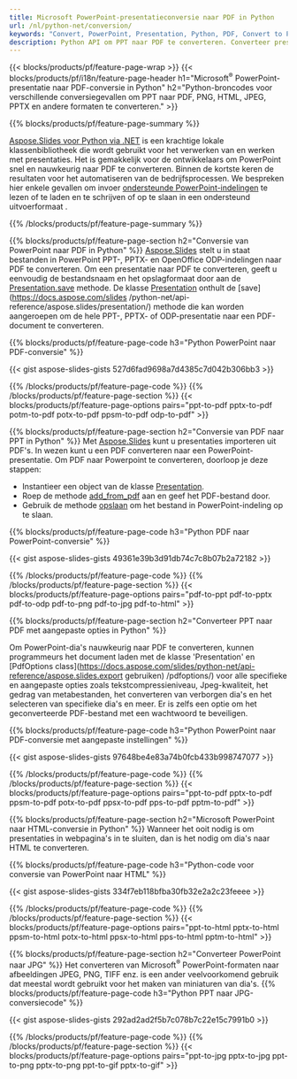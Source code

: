 ```yaml
---
title: Microsoft PowerPoint-presentatieconversie naar PDF in Python
url: /nl/python-net/conversion/
keywords: "Convert, PowerPoint, Presentation, Python, PDF, Convert to PDF, PPT to PDF"
description: Python API om PPT naar PDF te converteren. Converteer presentaties naar JPG, PNG en andere formaten in Python.
---
```


{{< blocks/products/pf/feature-page-wrap >}}
{{< blocks/products/pf/i18n/feature-page-header h1="Microsoft<sup>®</sup> PowerPoint-presentatie naar PDF-conversie in Python" h2="Python-broncodes voor verschillende conversiegevallen om PPT naar PDF, PNG, HTML, JPEG, PPTX en andere formaten te converteren." >}}

{{% blocks/products/pf/feature-page-summary %}}

[Aspose.Slides voor Python via .NET](https://products.aspose.com/slides/nl/python-net/) is een krachtige lokale klassenbibliotheek die wordt gebruikt voor het verwerken van en werken met presentaties. Het is gemakkelijk voor de ontwikkelaars om PowerPoint snel en nauwkeurig naar PDF te converteren. Binnen de kortste keren de resultaten voor het automatiseren van de bedrijfsprocessen. We bespreken hier enkele gevallen om invoer [ondersteunde PowerPoint-indelingen](https://docs.aspose.com/slides/python-net/supported-file-formats/) te lezen of te laden en te schrijven of op te slaan in een ondersteund uitvoerformaat . 

{{% /blocks/products/pf/feature-page-summary  %}}

{{% blocks/products/pf/feature-page-section  h2="Conversie van PowerPoint naar PDF in Python" %}}
[Aspose.Slides](https://products.aspose.com/slides/nl/python-net/) stelt u in staat bestanden in PowerPoint PPT-, PPTX- en OpenOffice ODP-indelingen naar PDF te converteren. Om een ​​presentatie naar PDF te converteren, geeft u eenvoudig de bestandsnaam en het opslagformaat door aan de [Presentation.save](https://docs.aspose.com/slides/python-net/api-reference/aspose.slides/presentation/) methode. De klasse [Presentation](https://docs.aspose.com/slides/python-net/api-reference/aspose.slides/presentation/) onthult de [save](https://docs.aspose.com/slides /python-net/api-reference/aspose.slides/presentation/) methode die kan worden aangeroepen om de hele PPT-, PPTX- of ODP-presentatie naar een PDF-document te converteren.

{{% blocks/products/pf/feature-page-code h3="Python PowerPoint naar PDF-conversie" %}}

{{< gist aspose-slides-gists 527d6fad9698a7d4385c7d042b306bb3 >}}

{{% /blocks/products/pf/feature-page-code  %}}
{{% /blocks/products/pf/feature-page-section %}}
{{< blocks/products/pf/feature-page-options pairs="ppt-to-pdf pptx-to-pdf potm-to-pdf potx-to-pdf ppsm-to-pdf odp-to-pdf" >}}

{{% blocks/products/pf/feature-page-section  h2="Conversie van PDF naar PPT in Python" %}}
Met [Aspose.Slides](https://products.aspose.com/slides/nl/python-net/) kunt u presentaties importeren uit PDF's. In wezen kunt u een PDF converteren naar een PowerPoint-presentatie. Om PDF naar Powerpoint te converteren, doorloop je deze stappen:
- Instantieer een object van de klasse [Presentation](https://docs.aspose.com/slides/python-net/api-reference/aspose.slides/presentation/).
- Roep de methode [add_from_pdf](https://docs.aspose.com/slides/python-net/api-reference/aspose.slides/slidecollection/) aan en geef het PDF-bestand door.
- Gebruik de methode [opslaan](https://docs.aspose.com/slides/python-net/api-reference/aspose.slides/presentation/) om het bestand in PowerPoint-indeling op te slaan.

{{% blocks/products/pf/feature-page-code h3="Python PDF naar PowerPoint-conversie" %}}

{{< gist aspose-slides-gists 49361e39b3d91db74c7c8b07b2a72182 >}}

{{% /blocks/products/pf/feature-page-code  %}}
{{% /blocks/products/pf/feature-page-section %}}
{{< blocks/products/pf/feature-page-options pairs="pdf-to-ppt pdf-to-pptx pdf-to-odp pdf-to-png pdf-to-jpg pdf-to-html" >}}

{{% blocks/products/pf/feature-page-section  h2="Converteer PPT naar PDF met aangepaste opties in Python" %}}

Om PowerPoint-dia's nauwkeurig naar PDF te converteren, kunnen programmeurs het document laden met de klasse 'Presentation' en [PdfOptions class](https://docs.aspose.com/slides/python-net/api-reference/aspose.slides.export gebruiken) /pdfoptions/) voor alle specifieke en aangepaste opties zoals tekstcompressieniveau, Jpeg-kwaliteit, het gedrag van metabestanden, het converteren van verborgen dia's en het selecteren van specifieke dia's en meer. Er is zelfs een optie om het geconverteerde PDF-bestand met een wachtwoord te beveiligen.

{{% blocks/products/pf/feature-page-code h3="Python PowerPoint naar PDF-conversie met aangepaste instellingen" %}}

{{< gist aspose-slides-gists 97648be4e83a74b0fcb433b998747077 >}}

{{% /blocks/products/pf/feature-page-code  %}}
{{% /blocks/products/pf/feature-page-section %}}
{{< blocks/products/pf/feature-page-options pairs="ppt-to-pdf pptx-to-pdf ppsm-to-pdf potx-to-pdf ppsx-to-pdf pps-to-pdf pptm-to-pdf" >}}

{{% blocks/products/pf/feature-page-section  h2="Microsoft PowerPoint naar HTML-conversie in Python" %}}
Wanneer het ooit nodig is om presentaties in webpagina's in te sluiten, dan is het nodig om dia's naar HTML te converteren.

{{% blocks/products/pf/feature-page-code h3="Python-code voor conversie van PowerPoint naar HTML" %}}

{{< gist aspose-slides-gists 334f7eb118bfba30fb32e2a2c23feeee >}}

{{% /blocks/products/pf/feature-page-code %}}
{{% /blocks/products/pf/feature-page-section %}}
{{< blocks/products/pf/feature-page-options pairs="ppt-to-html pptx-to-html ppsm-to-html potx-to-html ppsx-to-html pps-to-html pptm-to-html" >}}

{{% blocks/products/pf/feature-page-section  h2="Converteer PowerPoint naar JPG" %}}
Het converteren van Microsoft<sup>®</sup> PowerPoint-formaten naar afbeeldingen JPEG, PNG, TIFF enz. is een ander veelvoorkomend gebruik dat meestal wordt gebruikt voor het maken van miniaturen van dia's. 
{{% blocks/products/pf/feature-page-code h3="Python PPT naar JPG-conversiecode" %}}

{{< gist aspose-slides-gists 292ad2ad2f5b7c078b7c22e15c7991b0 >}}

{{% /blocks/products/pf/feature-page-code %}}
{{% /blocks/products/pf/feature-page-section %}}
{{< blocks/products/pf/feature-page-options pairs="ppt-to-jpg pptx-to-jpg ppt-to-png pptx-to-png ppt-to-gif pptx-to-gif" >}}
